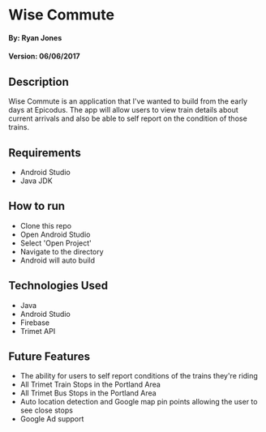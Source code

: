 # Wise Commute

#### By: Ryan Jones
#### Version: 06/06/2017

## Description
Wise Commute is an application that I've wanted to build from the early days at Epicodus. The app will allow users to view train details about current arrivals and also be able to self report on the condition of those trains.

## Requirements
* Android Studio
* Java JDK

## How to run
* Clone this repo
* Open Android Studio
* Select 'Open Project'
* Navigate to the directory
* Android will auto build

## Technologies Used
* Java
* Android Studio
* Firebase
* Trimet API

## Future Features
* The ability for users to self report conditions of the trains they're riding
* All Trimet Train Stops in the Portland Area
* All Trimet Bus Stops in the Portland Area
* Auto location detection and Google map pin points allowing the user to see close stops
* Google Ad support



